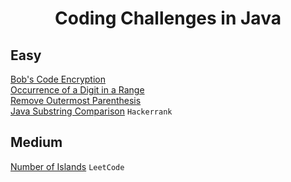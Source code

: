 <h1 align="center">Coding Challenges in Java</h1>

## Easy
<a href="https://github.com/PranavBawgikar/java-coding-challenges/blob/main/BobEncryption.java">Bob's Code Encryption</a><br>
<a href="https://github.com/PranavBawgikar/java-coding-challenges/blob/main/DigitOcurrence.java">Occurrence of a Digit in a Range</a><br>
<a href="https://github.com/PranavBawgikar/java-coding-challenges/blob/main/OuterParenthesis.java">Remove Outermost Parenthesis</a><br>
<a href="https://github.com/PranavBawgikar/java-coding-challenges/blob/main/SubstringComp.java">Java Substring Comparison</a> `Hackerrank`<br>

## Medium
<a href="https://github.com/PranavBawgikar/java-coding-challenges/blob/main/NumOfIslands.java">Number of Islands</a> `LeetCode`<br>
